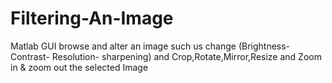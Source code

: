 # Filtering-An-Image
Matlab GUI browse and alter an image such us change (Brightness-	Contrast-	Resolution-	sharpening) and Crop,Rotate,Mirror,Resize and	Zoom in & zoom out the selected Image
